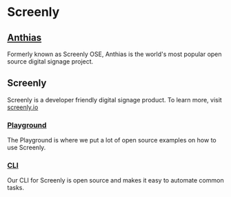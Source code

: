 # Screenly

## [Anthias](https://github.com/Screenly/Anthias)

Formerly known as Screenly OSE, Anthias is the world's most popular open source digital signage project.

## Screenly

Screenly is a developer friendly digital signage product. To learn more, visit [screenly.io](https://www.screenly.io)

### [Playground](https://github.com/Screenly/playground)

The Playground is where we put a lot of open source examples on how to use Screenly.

### [CLI](https://github.com/Screenly/cli)

Our CLI for Screenly is open source and makes it easy to automate common tasks.
